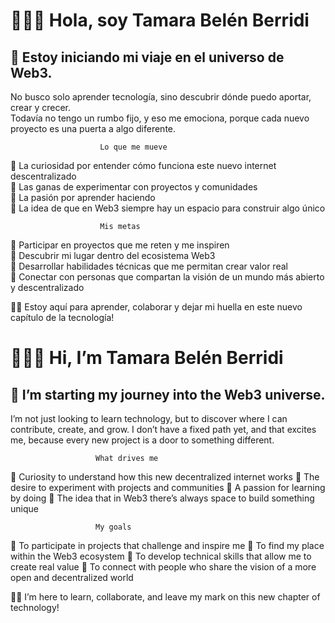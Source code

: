 # 🙋🏽‍♀️ Hola, soy Tamara Belén Berridi  

## 🚀 Estoy iniciando mi viaje en el universo de Web3.  
No busco solo aprender tecnología, sino descubrir dónde puedo aportar, crear y crecer.  
Todavía no tengo un rumbo fijo, y eso me emociona, porque cada nuevo proyecto es una puerta a algo diferente.  

                        Lo que me mueve
🌱 La curiosidad por entender cómo funciona este nuevo internet descentralizado  
🌱 Las ganas de experimentar con proyectos y comunidades  
🌱 La pasión por aprender haciendo  
🌱 La idea de que en Web3 siempre hay un espacio para construir algo único  

                        Mis metas
🎯 Participar en proyectos que me reten y me inspiren  
🎯 Descubrir mi lugar dentro del ecosistema Web3  
🎯 Desarrollar habilidades técnicas que me permitan crear valor real  
🎯 Conectar con personas que compartan la visión de un mundo más abierto y descentralizado  

⛓️‍💥 Estoy aquí para aprender, colaborar y dejar mi huella en este nuevo capítulo de la tecnología!


# 🙋🏽‍♀️ Hi, I’m Tamara Belén Berridi

## 🚀 I’m starting my journey into the Web3 universe.
I’m not just looking to learn technology, but to discover where I can contribute, create, and grow.
I don’t have a fixed path yet, and that excites me, because every new project is a door to something different.

                       What drives me
🌱 Curiosity to understand how this new decentralized internet works
🌱 The desire to experiment with projects and communities
🌱 A passion for learning by doing
🌱 The idea that in Web3 there’s always space to build something unique

                       My goals
🎯 To participate in projects that challenge and inspire me
🎯 To find my place within the Web3 ecosystem
🎯 To develop technical skills that allow me to create real value
🎯 To connect with people who share the vision of a more open and decentralized world

⛓️‍💥 I’m here to learn, collaborate, and leave my mark on this new chapter of technology!
